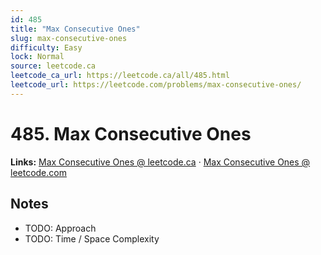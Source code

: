 ```yaml
--- 
id: 485
title: "Max Consecutive Ones"
slug: max-consecutive-ones
difficulty: Easy
lock: Normal
source: leetcode.ca
leetcode_ca_url: https://leetcode.ca/all/485.html
leetcode_url: https://leetcode.com/problems/max-consecutive-ones/
---
```


# 485. Max Consecutive Ones

**Links:** [Max Consecutive Ones @ leetcode.ca](https://leetcode.ca/all/485.html) · [Max Consecutive Ones @ leetcode.com](https://leetcode.com/problems/max-consecutive-ones/)

## Notes
- TODO: Approach
- TODO: Time / Space Complexity
